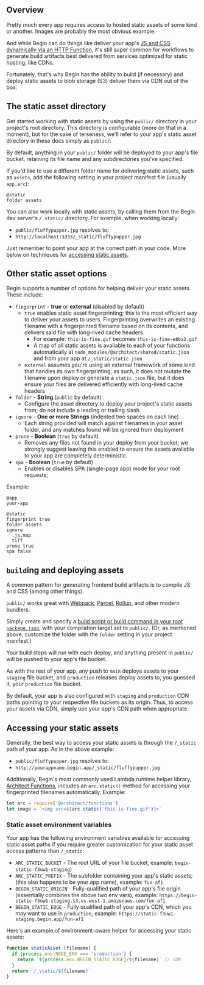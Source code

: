 ## Overview

Pretty much every app requires access to hosted static assets of some kind or another. Images are probably the most obvious example.

And while Begin can do things like deliver your app's [JS and CSS dynamically via an HTTP Function](/en/functions/http/), it's still super common for workflows to generate build artifacts best delivered from services optimized for static hosting, like CDNs.

Fortunately, that's why Begin has the ability to build (if necessary) and deploy static assets to blob storage (S3) deliver them via CDN out of the box.


## The static asset directory

Get started working with static assets by using the `public/` directory in your project's root directory. This directory is configurable (more on that in a moment), but for the sake of terseness, we'll refer to your app's static asset directory in these docs simply as `public/`.

By default, anything in your `public/` folder will be deployed to your app's file bucket, retaining its file name and any subdirectories you've specified.

If you'd like to use a different folder name for delivering static assets, such as `assets`, add the following setting in your project manifest file (usually `app.arc`):

```arc
@static
folder assets
```

You can also work locally with static assets, by calling them from the Begin dev server's `/_static/` directory. For example, when working locally:
- `public/fluffypupper.jpg` resolves to:
- `http://localhost:3333/_static/fluffypupper.jpg`

Just remember to point your app at the correct path in your code. More below on techniques for [accessing static assets](#accessing-static-assets).


## Other static asset options

Begin supports a number of options for helping deliver your static assets. These include:

- `fingerprint` - **true** or **external** (disabled by default)
  - `true` enables static asset fingerprinting; this is the most efficient way to deliver your assets to users. Fingerprinting overwrites an existing filename with a fingerprinted filename based on its contents, and delivers said file with long-lived cache headers.
    - For example: `this-is-fine.gif` becomes `this-is-fine-e8ba2.gif`
    - A map of all static assets is available to each of your functions automatically at `node_modules/@architect/shared/static.json` and from your app at `/_static/static.json`
  - `external` assumes you're using an external framework of some kind that handles its own fingerprinting; as such, it does not mutate the filename upon deploy or generate a `static.json` file, but it does ensure your files are delivered efficiently with long-lived cache headers
- `folder` - **String** (`public` by default)
  - Configure the asset directory to deploy your project's static assets from; do not include a leading or trailing slash
- `ignore` - **One or more Strings** (indented two spaces on each line)
  - Each string provided will match against filenames in your asset folder, and any matches found will be ignored from deployment
- `prune` - **Boolean** (`true` by default)
  - Removes any files not found in your deploy from your bucket; we strongly suggest leaving this enabled to ensure the assets available to your app are completely deterministic
- `spa` - **Boolean** (`true` by default)
  - Enables or disables SPA (single-page app) mode for your root requests;

Example:
```arc
@app
your-app

@static
fingerprint true
folder assets
ignore
  .js.map
  tiff
prune true
spa false
```


## `build`ing and deploying assets

A common pattern for generating frontend build artifacts is to compile JS and CSS (among other things).

`public/` works great with [Webpack](https://webpack.js.org/comparison/), [Parcel](https://parceljs.org/), [Rollup](https://rollupjs.org/guide/en), and other modern bundlers.

Simply create and specify a [build script or build command in your root `package.json`](/en/getting-started/builds-deploys/#build), with your compilation target set to `public/`. (Or, as mentioned above, customize the folder with the `folder` setting in your project manifest.)

Your build steps will run with each deploy, and anything present in `public/` will be pushed to your app's file bucket.

As with the rest of your app, any push to `main` deploys assets to your `staging` file bucket, and `production` releases deploy assets to, you guessed it, your `production` file bucket.

By default, your app is also configured with `staging` and `production` CDN paths pointing to your respective file buckets as its origin. Thus, to access your assets via CDN, simply use your app's CDN path when appropriate.


## Accessing your static assets

Generally, the best way to access your static assets is through the `/_static` path of your app. As in the above example:

- `public/fluffypupper.jpg` resolves to:
- `http://yourappname.begin.app/_static/fluffypupper.jpg`

Additionally, Begin's most commonly used Lambda runtime helper library, [Architect Functions](https://www.npmjs.com/package/@architect/functions), includes an `arc.static()` method for accessing your fingerprinted filenames automatically. Example:

```js
let arc = require('@architect/functions')
let image = `<img src=${arc.static('this-is-fine.gif')}>`
```


### Static asset environment variables

Your app has the following environment variables available for accessing static asset paths if you require greater customization for your static asset access patterns than `/_static`:

- `ARC_STATIC_BUCKET` - The root URL of your file bucket, example: `begin-static-f3uw1-staging`)
- `ARC_STATIC_PREFIX` - The subfolder containing your app's static assets; (this also happens to be your app name), example: `fun-af1`
- `BEGIN_STATIC_ORIGIN` - Fully-qualified path of your app's file origin (essentially combines the above two env vars), example: `https://begin-static-f3uw1-staging.s3.us-west-1.amazonaws.com/fun-af1`
- `BEGIN_STATIC_EDGE` - Fully qualified path of your app's CDN, which you may want to use in `production`; example: `https://static-f3uw1-staging.begin.app/fun-af1`


Here's an example of environment-aware helper for accessing your static assets:

```js
function staticAsset (filename) {
  if (process.env.NODE_ENV === 'production') {
    return `${process.env.BEGIN_STATIC_EDGE}/${filename}` // CDN
  }
  return `/_static/${filename}`
}
```
